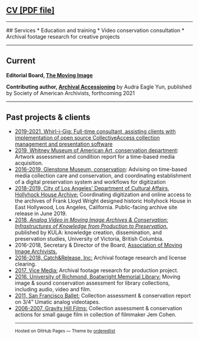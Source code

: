 
## [CV [PDF file]](https://laurensorensen.github.io/CV_website_2020.pdf)
<hr />
## Services 
* Education and training
* Video conservation consultation
* Archival footage research for creative projects

<hr />

## Current 

**Editorial Board, [The Moving Image](https://www.upress.umn.edu/journal-division/journals/the-moving-image)**

**Contributing author, [Archival Accessioning](https://twitter.com/accessionthis/status/989871137730408448)** by Audra Eagle Yun, published by Society of American Archivists, forthcoming 2021
<hr />

## Past projects & clients
<ul>
	
<li> <a href="https://collectiveaccess.org"  target="_blank">2019-2021, Whirl-i-Gig: Full-time consultant, assisting clients with implementation of open source CollectiveAccess collection management and presentation software</li>
	<li> <a href="https://www.whitney.org/"  target="_blank">2019, Whitney Museum of American Art, conservation department</a>: Artwork assessment and condition report for a time-based media acquisition.
	</li>
	<li> <a href="https://www.glenstone.org/)"  target="_blank">2016-2019, Glenstone Museum, conservation</a>: Advising on time-based media collection care and conservation, and coordinating establishment of a digital preservation system and workflows for digitization
		</li>
	<li> 
<a href="https://culturela.org/" target="_blank">2018-2019, City of Los Angeles' Department of Cultural Affairs, Hollyhock House Archive:</a> 
Coordinating digitization and online access to the archives of Frank Lloyd Wright designed historic Hollyhock House in East Hollywood, Los Angeles, California. Public-facing archive site release in June 2019.
</li>
	<li>
	<a href="http://doi.org/10.5334/kula.32/" target="_blank"> 2018, <i>Analog Video in Moving Image Archives & Conservation: Infrastructures of Knowledge from Production to Preservation.</i></a> published by KULA: knowledge creation, dissemination, and preservation studies, University of Victoria, British Columbia. 
	</li>
	<li>
	2016-2018, Secretary & Director of the Board, <a href="http://www.amianet.org/" target="_blank">Association of Moving Image Archivists.</a>
	</li>
	<li>
	<a href="https://catchandrelease.com/" target="_blank" data-content="https://catchandrelease.com/">2016-2018, Catch&amp;Release, Inc:</a> Archival footage research and license clearing.
	</li>
	<li>
	<a href="https://www.imdb.com/title/tt8079498/" target="_blank">2017, Vice Media:</a> Archival footage research for production project.
	</li>
	<li>
	<a href="https://library.richmond.edu/" target="_blank">2016, University of Richmond, Boatwright Memorial Library:</a> Moving image & sound conservation assessment for library collections, including audio, video and film.
	</li>
	<li>
	<a href="https://www.sfballet.org/" target="_blank">2011, San Francisco Ballet:</a> Collection assessment & conservation report on 3/4" Umatic analog videotapes. 
	</li>
	<li>
	<a href="https://jemcohenfilms.com/" target="_blank">2006-2007, Gravity Hill Films:</a> Collection assessment & conservation actions for small gauge film in collection of filmmaker Jem Cohen. 
	</li>
	
<hr >
	<p>
          <small>Hosted on GitHub Pages &mdash; Theme by <a href="https://github.com/orderedlist">orderedlist</a></small></p>
